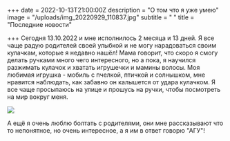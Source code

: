 +++
date = 2022-10-13T21:00:00Z
description = "О том что я уже умею"
image = "/uploads/img_20220929_110837.jpg"
subtitle = " "
title = "Последние новости"

+++
Сегодня 13.10.2022 и мне исполнилось 2 месяца и 13 дней. Я все чаще радую родителей своей улыбкой и не могу нарадоваться своим кулачкам, которые я недавно нашёл! Мама говорит, что скоро я смогу делать ручками много чего интересного, но а пока, я научился разжимать кулачок и хватать игрушечки и мамины волосы. Моя любимая игрушка - мобиль с пчелкой, птичкой и солнышком, мне нравится наблюдать, как забавно он калышется от удара кулачком. Я все чаще просыпаюсь на улице и прошусь на ручки, чтобы посмотреть на мир вокруг меня.

![](/uploads/img_20221011_170044_1.jpg)

 А ещё я очень люблю болтать с родителями, они мне рассказывают что то непонятное, но очень интересное, а я им в ответ говорю "АГУ"!